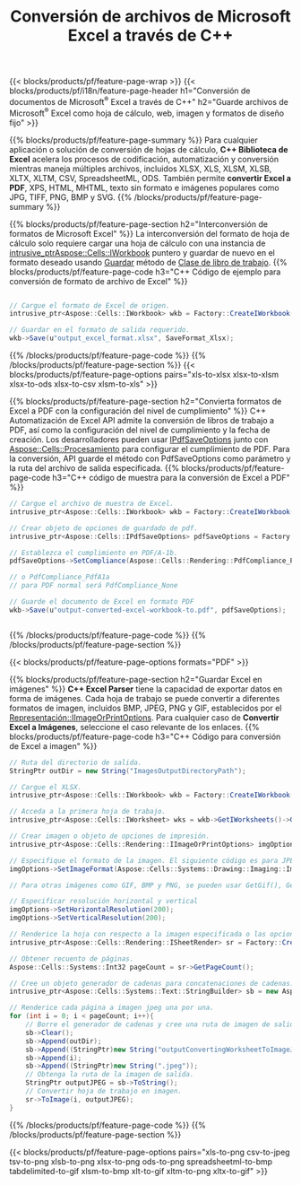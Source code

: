 ﻿---
title: Conversión de archivos de Microsoft Excel a través de C++ 
url: /es/cpp/conversion/
description: Convierta Excel XLS, XLSX, ODS, CSV a PDF, XPS, HTML, JPEG y otros formatos con solo unas pocas líneas de código C++.
---
{{< blocks/products/pf/feature-page-wrap >}}
{{< blocks/products/pf/i18n/feature-page-header h1="Conversión de documentos de Microsoft<sup>&reg;</sup> Excel a través de C++" h2="Guarde archivos de Microsoft<sup>&reg;</sup> Excel como hoja de cálculo, web, imagen y formatos de diseño fijo" >}}

{{% blocks/products/pf/feature-page-summary %}}
Para cualquier aplicación o solución de conversión de hojas de cálculo, **C++ Biblioteca de Excel** acelera los procesos de codificación, automatización y conversión mientras maneja múltiples archivos, incluidos XLSX, XLS, XLSM, XLSB, XLTX, XLTM, CSV, SpreadsheetML, ODS. También permite **convertir Excel a PDF**, XPS, HTML, MHTML, texto sin formato e imágenes populares como JPG, TIFF, PNG, BMP y SVG.
{{% /blocks/products/pf/feature-page-summary %}}

{{% blocks/products/pf/feature-page-section h2="Interconversión de formatos de Microsoft Excel" %}}
La interconversión del formato de hoja de cálculo solo requiere cargar una hoja de cálculo con una instancia de [ intrusive_ptr<Aspose::Cells::IWorkbook>](https://reference.aspose.com/cells/cpp/class/aspose.cells.i_workbook) puntero y guardar de nuevo en el formato deseado usando [Guardar](https://reference.aspose.com/cells/cpp/class/aspose.cells.i_workbook#a9460f52a2dec8f4bf623a4905167d997) método de [Clase de libro de trabajo](https://reference.aspose.com/cells/cpp/class/aspose.cells.i_workbook).
{{% blocks/products/pf/feature-page-code h3="C++ Código de ejemplo para conversión de formato de archivo de Excel" %}}

```cs

// Cargue el formato de Excel de origen.
intrusive_ptr<Aspose::Cells::IWorkbook> wkb = Factory::CreateIWorkbook(u"src_excel_file.xls");

// Guardar en el formato de salida requerido.
wkb->Save(u"output_excel_format.xlsx", SaveFormat_Xlsx);


```
{{% /blocks/products/pf/feature-page-code %}}
{{% /blocks/products/pf/feature-page-section %}}
{{< blocks/products/pf/feature-page-options pairs="xls-to-xlsx xlsx-to-xlsm xlsx-to-ods xlsx-to-csv xlsm-to-xls" >}}


{{% blocks/products/pf/feature-page-section h2="Convierta formatos de Excel a PDF con la configuración del nivel de cumplimiento" %}}
C++ Automatización de Excel API admite la conversión de libros de trabajo a PDF, así como la configuración del nivel de cumplimiento y la fecha de creación. Los desarrolladores pueden usar [IPdfSaveOptions](https://reference.aspose.com/cells/cpp/class/aspose.cells.i_pdf_save_options) junto con [Aspose::Cells::Procesamiento](https://reference.aspose.com/cells/cpp/namespace/aspose.cells.rendering) para configurar el cumplimiento de PDF. Para la conversión, API guarde el método con PdfSaveOptions como parámetro y la ruta del archivo de salida especificada. 
{{% blocks/products/pf/feature-page-code h3="C++ código de muestra para la conversión de Excel a PDF" %}}

```cs
// Cargue el archivo de muestra de Excel.
intrusive_ptr<Aspose::Cells::IWorkbook> wkb = Factory::CreateIWorkbook(u"sample-convert-excel-to.pdf");

// Crear objeto de opciones de guardado de pdf.
intrusive_ptr<Aspose::Cells::IPdfSaveOptions> pdfSaveOptions = Factory::CreateIPdfSaveOptions();

// Establezca el cumplimiento en PDF/A-1b.
pdfSaveOptions->SetCompliance(Aspose::Cells::Rendering::PdfCompliance_PdfA1b);

// o PdfCompliance_PdfA1a 
// para PDF normal será PdfCompliance_None

// Guarde el documento de Excel en formato PDF
wkb->Save(u"output-converted-excel-workbook-to.pdf", pdfSaveOptions);



```
{{% /blocks/products/pf/feature-page-code %}}
{{% /blocks/products/pf/feature-page-section %}}

{{< blocks/products/pf/feature-page-options formats="PDF" >}}

{{% blocks/products/pf/feature-page-section h2="Guardar Excel en imágenes" %}}
**C++ Excel Parser** tiene la capacidad de exportar datos en forma de imágenes. Cada hoja de trabajo se puede convertir a diferentes formatos de imagen, incluidos BMP, JPEG, PNG y GIF, establecidos por el [Representación::IImageOrPrintOptions](https://reference.aspose.com/cells/cpp/class/aspose.cells.rendering.i_image_or_print_options). Para cualquier caso de **Convertir Excel a Imágenes**, seleccione el caso relevante de los enlaces.
{{% blocks/products/pf/feature-page-code h3="C++ Código para conversión de Excel a imagen" %}}

```cs
// Ruta del directorio de salida.
StringPtr outDir = new String("ImagesOutputDirectoryPath");

// Cargue el XLSX.
intrusive_ptr<Aspose::Cells::IWorkbook> wkb = Factory::CreateIWorkbook(u"source-excel-file.xlsx");

// Acceda a la primera hoja de trabajo.
intrusive_ptr<Aspose::Cells::IWorksheet> wks = wkb->GetIWorksheets()->GetObjectByIndex(0);

// Crear imagen o objeto de opciones de impresión.
intrusive_ptr<Aspose::Cells::Rendering::IImageOrPrintOptions> imgOptions = Factory::CreateIImageOrPrintOptions();

// Especifique el formato de la imagen. El siguiente código es para JPEG
imgOptions->SetImageFormat(Aspose::Cells::Systems::Drawing::Imaging::ImageFormat::GetJpeg());

// Para otras imágenes como GIF, BMP y PNG, se pueden usar GetGif(), GetBmp() y GetPng() respectivamente. 

// Especificar resolución horizontal y vertical
imgOptions->SetHorizontalResolution(200);
imgOptions->SetVerticalResolution(200);

// Renderice la hoja con respecto a la imagen especificada o las opciones de impresión.
intrusive_ptr<Aspose::Cells::Rendering::ISheetRender> sr = Factory::CreateISheetRender(wks, imgOptions);

// Obtener recuento de páginas.
Aspose::Cells::Systems::Int32 pageCount = sr->GetPageCount();

// Cree un objeto generador de cadenas para concatenaciones de cadenas.
intrusive_ptr<Aspose::Cells::Systems::Text::StringBuilder> sb = new Aspose::Cells::Systems::Text::StringBuilder();

// Renderice cada página a imagen jpeg una por una.
for (int i = 0; i < pageCount; i++){
	// Borre el generador de cadenas y cree una ruta de imagen de salida con concatenaciones de cadenas.
	sb->Clear();
	sb->Append(outDir);
	sb->Append((StringPtr)new String("outputConvertingWorksheetToImageJPEG_"));
	sb->Append(i);
	sb->Append((StringPtr)new String(".jpeg"));
	// Obtenga la ruta de la imagen de salida.
	StringPtr outputJPEG = sb->ToString();
	// Convertir hoja de trabajo en imagen.
	sr->ToImage(i, outputJPEG);
}

```
{{% /blocks/products/pf/feature-page-code %}}
{{% /blocks/products/pf/feature-page-section %}}

{{< blocks/products/pf/feature-page-options pairs="xls-to-png csv-to-jpeg tsv-to-png xlsb-to-png xlsx-to-png ods-to-png spreadsheetml-to-bmp tabdelimited-to-gif xlsm-to-bmp xlt-to-gif xltm-to-png xltx-to-gif" >}}
